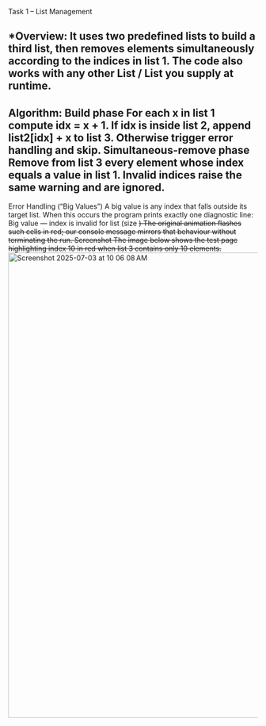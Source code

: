 Task 1 – List Management

*Overview:
It uses two predefined lists to build a third list, then removes elements simultaneously according to the indices in list 1.
The code also works with any other List<Integer> / List<String> you supply at runtime.
----------------
Algorithm:
Build phase
For each x in list 1 compute idx = x + 1.
If idx is inside list 2, append list2[idx] + x to list 3.
Otherwise trigger error handling and skip.
Simultaneous-remove phase
Remove from list 3 every element whose index equals a value in list 1.
Invalid indices raise the same warning and are ignored.
-------------
Error Handling (“Big Values”)
A big value is any index that falls outside its target list.
When this occurs the program prints exactly one diagnostic line:
Big value — index <n> is invalid for list<m> (size <s>)
The original animation flashes such cells in red; our console message mirrors that behaviour without terminating the run.
Screenshot
The image below shows the test page highlighting index 10 in red when list 3 contains only 10 elements.
<img width="938" alt="Screenshot 2025-07-03 at 10 06 08 AM" src="https://github.com/user-attachments/assets/a31ee652-bc1c-4396-a096-0ace55cbe7a2" />
